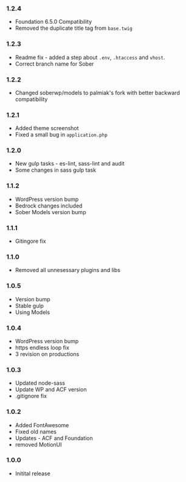 ### 1.2.4
* Foundation 6.5.0 Compatibility
* Removed the duplicate title tag from `base.twig`

### 1.2.3
* Readme fix - added a step about `.env`, `.htaccess` and `vhost`.
* Correct branch name for Sober

### 1.2.2
* Changed soberwp/models to palmiak's fork with better backward compatibility

### 1.2.1
* Added theme screenshot 
* Fixed a small bug in `application.php`

### 1.2.0
* New gulp tasks - es-lint, sass-lint and audit
* Some changes in sass gulp task

### 1.1.2
* WordPress version bump
* Bedrock changes included
* Sober Models version bump

### 1.1.1
* Gitingore fix

### 1.1.0
* Removed all unnesessary plugins and libs

### 1.0.5
* Version bump
* Stable gulp
* Using Models

### 1.0.4
* WordPress version bump
* https endless loop fix
* 3 revision on productions

### 1.0.3

* Updated node-sass
* Update WP and ACF version
* .gitignore fix

### 1.0.2

* Added FontAwesome
* Fixed old names
* Updates - ACF and Foundation
* removed MotionUI 

### 1.0.0

* Initital release


